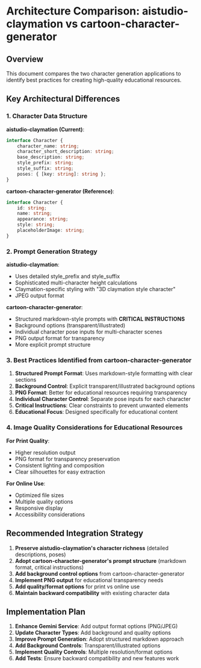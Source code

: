 # Architecture Comparison: aistudio-claymation vs cartoon-character-generator

## Overview
This document compares the two character generation applications to identify best practices for creating high-quality educational resources.

## Key Architectural Differences

### 1. Character Data Structure

**aistudio-claymation (Current)**:
```typescript
interface Character {
    character_name: string;
    character_short_description: string;
    base_description: string;
    style_prefix: string;
    style_suffix: string;
    poses: { [key: string]: string };
}
```

**cartoon-character-generator (Reference)**:
```typescript
interface Character {
    id: string;
    name: string;
    appearance: string;
    style: string;
    placeholderImage: string;
}
```

### 2. Prompt Generation Strategy

**aistudio-claymation**:
- Uses detailed style_prefix and style_suffix
- Sophisticated multi-character height calculations
- Claymation-specific styling with "3D claymation style character"
- JPEG output format

**cartoon-character-generator**:
- Structured markdown-style prompts with **CRITICAL INSTRUCTIONS**
- Background options (transparent/illustrated)
- Individual character pose inputs for multi-character scenes
- PNG output format for transparency
- More explicit prompt structure

### 3. Best Practices Identified from cartoon-character-generator

1. **Structured Prompt Format**: Uses markdown-style formatting with clear sections
2. **Background Control**: Explicit transparent/illustrated background options
3. **PNG Format**: Better for educational resources requiring transparency
4. **Individual Character Control**: Separate pose inputs for each character
5. **Critical Instructions**: Clear constraints to prevent unwanted elements
6. **Educational Focus**: Designed specifically for educational content

### 4. Image Quality Considerations for Educational Resources

**For Print Quality**:
- Higher resolution output
- PNG format for transparency preservation
- Consistent lighting and composition
- Clear silhouettes for easy extraction

**For Online Use**:
- Optimized file sizes
- Multiple quality options
- Responsive display
- Accessibility considerations

## Recommended Integration Strategy

1. **Preserve aistudio-claymation's character richness** (detailed descriptions, poses)
2. **Adopt cartoon-character-generator's prompt structure** (markdown format, critical instructions)
3. **Add background control options** from cartoon-character-generator
4. **Implement PNG output** for educational transparency needs
5. **Add quality/format options** for print vs online use
6. **Maintain backward compatibility** with existing character data

## Implementation Plan

1. **Enhance Gemini Service**: Add output format options (PNG/JPEG)
2. **Update Character Types**: Add background and quality options
3. **Improve Prompt Generation**: Adopt structured markdown approach
4. **Add Background Controls**: Transparent/illustrated options
5. **Implement Quality Controls**: Multiple resolution/format options
6. **Add Tests**: Ensure backward compatibility and new features work
